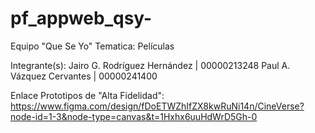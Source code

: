 # pf_appweb_qsy-

Equipo "Que Se Yo"
Tematica: Películas

Integrante(s):
Jairo G. Rodríguez Hernández | 00000213248
Paul A. Vázquez Cervantes    | 00000241400

Enlace Prototipos de "Alta Fidelidad":
https://www.figma.com/design/fDoETWZhIfZX8kwRuNi14n/CineVerse?node-id=1-3&node-type=canvas&t=1Hxhx6uuHdWrD5Gh-0

